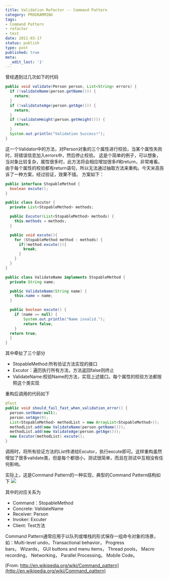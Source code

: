 ```yaml
---
title: Validation Refactor -- Command Pattern
category: PROGRAMMING
tags:
- Command Pattern
- refactor
- test
date: 2011-03-17
status: publish
type: post
published: true
meta:
  _edit_last: '1'
---
```

曾经遇到过几次如下的代码

```java
public void validate(Person person, List<String> errors) {
  if (!validateName(person.getName())) {
    return;
  }
  if (!validatateAge(person.getAge())) {
    return;
  }
  if (!validateHeight(person.getHeight())) {
    return;
  }
  System.out.println("Validation Success!");
}
```
这一个Validator中的方法，对Person对象的三个属性进行校验，当某个属性失败时，将错误信息加入errors中，然后停止校验。
这是个简单的例子，可以想象，当对象比较复杂，属性很多时，此方法将会相应增加很多if和return，非常难看。由于每个属性的校验都有return语句，所以无法通过抽取方法来重构。今天米高告诉了一种方案，经过验证，效果不错。
方案如下：

```java
public interface StopableMethod {
  boolean excute();
}

public class Excutor {
  private List<StopableMethod> methods;

  public Excutor(List<StopableMethod> methods) {
    this.methods = methods;
  }

  public void excute(){
    for (StopableMethod method : methods) {
      if(!method.excute()){
        break;
      }
    }
  }
}

public class ValidateName implements StopableMethod {
  private String name;

  public ValidateName(String name) {
    this.name = name;
  }

  public boolean excute() {
    if (name == null) {
        System.out.println("Name invalid.");
        return false;
    }
  return true;
  }
}
```
其中牵扯了三个部分

* StopableMethod:所有验证方法实现的接口
* Excutor：遍历执行所有方法，方法返回false则终止
* ValidateName:校验Name的方法，实现上述接口。每个属性的校验方法都按照这个类实现

重构后调用的代码如下

```java
@Test
public void should_fail_fast_when_validation_error() {
  person.setName(null);
  person.setAge(0);
  List<StopableMethod> methodList = new ArrayList<StopableMethod>();
  methodList.add(new ValidateName(person.getName()));
  methodList.add(new ValidateAge(person.getAge()));
  new Excutor(methodList).excute();
}
```
调用时，将所有验证方法的List传递给Excutor，执行excute即可。这样重构虽然增加了很多validate类，但是每个都很小，测试很简单，而且在测试中互相没有任何影响。

实际上，这是Command Pattern的一种实现，典型的Command Pattern结构如下
![](Command_Design_Pattern_Class_Diagram.png)

其中的对应关系为

* Command：StopableMethod
* Concrete: ValidateName
* Receiver: Person
* Invoker: Excuter
* Client: Test方法

Command Pattern通常应用于以队列或堆栈的形式保存一组命令对象的场景，如：Multi-level undo，Transactional behavior， Progress bars， Wizards， GUI buttons and menu items， Thread pools， Macro recording， Networking， Parallel Processing， Mobile Code。

[From: http://en.wikipedia.org/wiki/Command_pattern](http://en.wikipedia.org/wiki/Command_pattern)
